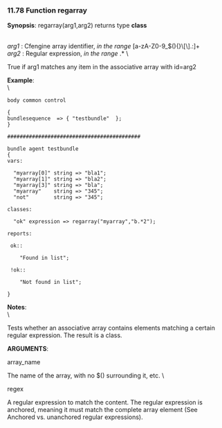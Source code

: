 ### 11.78 Function regarray

**Synopsis**: regarray(arg1,arg2) returns type **class**

\
 *arg1* : Cfengine array identifier, *in the range*
[a-zA-Z0-9\_\$(){}\\[\\].:]+ \
 *arg2* : Regular expression, *in the range* .\* \

True if arg1 matches any item in the associative array with id=arg2

**Example**:\
 \

    body common control

    {
    bundlesequence  => { "testbundle"  };
    }

    ###########################################

    bundle agent testbundle
    {
    vars:

      "myarray[0]" string => "bla1";
      "myarray[1]" string => "bla2";
      "myarray[3]" string => "bla";
      "myarray"    string => "345";  
      "not"        string => "345";  

    classes:

      "ok" expression => regarray("myarray","b.*2");

    reports:

     ok::

        "Found in list";

     !ok::

        "Not found in list";

    }

**Notes**:\
 \

Tests whether an associative array contains elements matching a certain
regular expression. The result is a class.

**ARGUMENTS**:

array\_name

The name of the array, with no \$() surrounding it, etc. \

regex

A regular expression to match the content. The regular expression is
anchored, meaning it must match the complete array element (See Anchored
vs. unanchored regular expressions).
